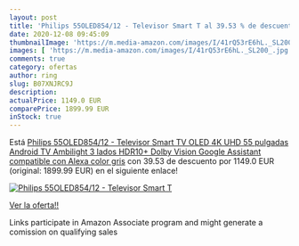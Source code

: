 ```yaml
---
layout: post
title: 'Philips 55OLED854/12 - Televisor Smart T al 39.53 % de descuento'
date: 2020-12-08 09:45:09
thumbnailImage: 'https://m.media-amazon.com/images/I/41rQ53rE6hL._SL200_.jpg'
images: [ 'https://m.media-amazon.com/images/I/41rQ53rE6hL._SL200_.jpg' ]
comments: true
category: ofertas
author: ring
slug: B07XNJRC9J
description:
actualPrice: 1149.0 EUR
comparePrice: 1899.99 EUR
inStock: true
---
```


Está [Philips 55OLED854/12 - Televisor Smart TV OLED 4K UHD  55 pulgadas  Android TV  Ambilight 3 lados  HDR10+  Dolby Vision  Google Assistant  compatible con Alexa  color gris](https://www.amazon.es/dp/B07XNJRC9J/?tag=tolees-21) con 39.53 de descuento por 1149.0 EUR (original: 1899.99 EUR) en el siguiente enlace!

[![Philips 55OLED854/12 - Televisor Smart T](https://m.media-amazon.com/images/I/41rQ53rE6hL._SL200_.jpg)](https://www.amazon.es/dp/B07XNJRC9J/?tag=tolees-21)

[Ver la oferta!!](https://www.amazon.es/dp/B07XNJRC9J/?tag=tolees-21)

Links participate in Amazon Associate program and might generate a comission on qualifying sales


